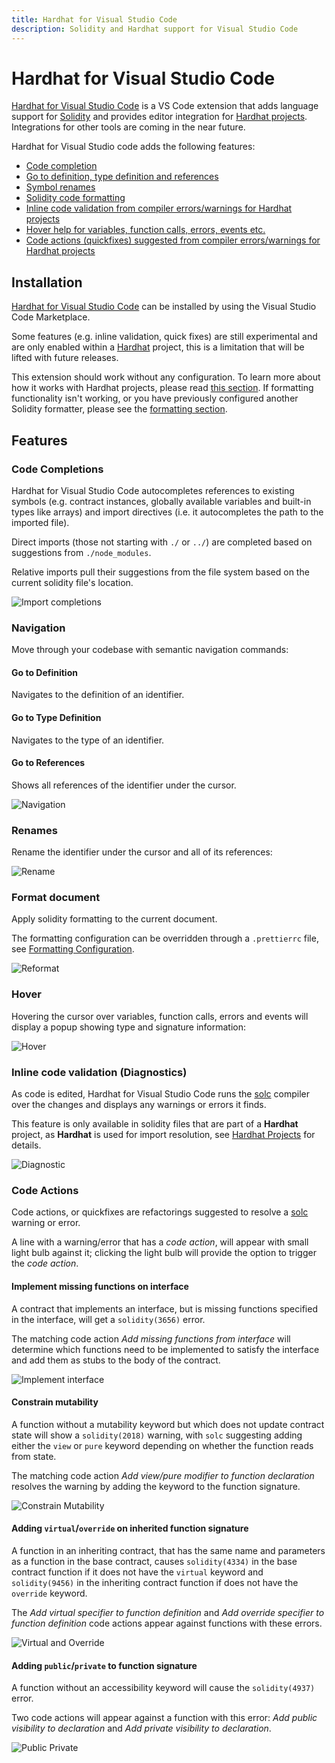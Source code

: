 ```yaml
---
title: Hardhat for Visual Studio Code
description: Solidity and Hardhat support for Visual Studio Code
---
```


# Hardhat for Visual Studio Code

[Hardhat for Visual Studio Code](https://marketplace.visualstudio.com/items?itemName=NomicFoundation.hardhat-solidity) is a VS Code extension that adds language support for [Solidity](https://soliditylang.org/) and provides editor integration for [Hardhat projects](https://hardhat.org/). Integrations for other tools are coming in the near future.

Hardhat for Visual Studio code adds the following features:

- [Code completion](#code-completions)
- [Go to definition, type definition and references](#navigation)
- [Symbol renames](#renames)
- [Solidity code formatting](#format-document)
- [Inline code validation from compiler errors/warnings for Hardhat projects](<#inline-code-validation-(diagnostics)>)
- [Hover help for variables, function calls, errors, events etc.](#hover)
- [Code actions (quickfixes) suggested from compiler errors/warnings for Hardhat projects](#code-actions)

## Installation

[Hardhat for Visual Studio Code](https://marketplace.visualstudio.com/items?itemName=NomicFoundation.hardhat-solidity) can be installed by using the Visual Studio Code Marketplace.

Some features (e.g. inline validation, quick fixes) are still experimental and are only enabled within a [Hardhat](https://hardhat.org/) project, this is a limitation that will be lifted with future releases.

This extension should work without any configuration. To learn more about how it works with Hardhat projects, please read [this section](./hardhat-projects.md). If formatting functionality isn't working, or you have previously configured another Solidity formatter, please see the [formatting section](./formatting.md).

## Features

### Code Completions

Hardhat for Visual Studio Code autocompletes references to existing symbols (e.g. contract instances, globally available variables and built-in types like arrays) and import directives (i.e. it autocompletes the path to the imported file).

Direct imports (those not starting with `./` or `../`) are completed based on suggestions from `./node_modules`.

Relative imports pull their suggestions from the file system based on the current solidity file's location.

![Import completions](/hardhat-vscode-images/import-completion.gif "Import completions")

### Navigation

Move through your codebase with semantic navigation commands:

#### Go to Definition

Navigates to the definition of an identifier.

#### Go to Type Definition

Navigates to the type of an identifier.

#### Go to References

Shows all references of the identifier under the cursor.

![Navigation](/hardhat-vscode-images/navigation.gif "Navigation")

### Renames

Rename the identifier under the cursor and all of its references:

![Rename](/hardhat-vscode-images/rename.gif "Rename")

### Format document

Apply solidity formatting to the current document.

The formatting configuration can be overridden through a `.prettierrc` file, see [Formatting Configuration](./formatting.md#formatting-configuration).

![Reformat](/hardhat-vscode-images/format.gif "Reformat")

### Hover

Hovering the cursor over variables, function calls, errors and events will display a popup showing type and signature information:

![Hover](/hardhat-vscode-images/on-hover.gif "Hover")

### Inline code validation (Diagnostics)

As code is edited, Hardhat for Visual Studio Code runs the [solc](https://docs.soliditylang.org/en/latest/using-the-compiler.html) compiler over the changes and displays any warnings or errors it finds.

This feature is only available in solidity files that are part of a **Hardhat** project, as **Hardhat** is used for import resolution, see [Hardhat Projects](#hardhat-projects) for details.

![Diagnostic](/hardhat-vscode-images/diagnostic.gif "Diagnostic")

### Code Actions

Code actions, or quickfixes are refactorings suggested to resolve a [solc](https://docs.soliditylang.org/en/latest/using-the-compiler.html) warning or error.

A line with a warning/error that has a _code action_, will appear with small light bulb against it; clicking the light bulb will provide the option to trigger the _code action_.

#### Implement missing functions on interface

A contract that implements an interface, but is missing functions specified in the interface, will get a `solidity(3656)` error.

The matching code action _Add missing functions from interface_ will determine which functions need to be implemented to satisfy the interface and add them as stubs to the body of the contract.

![Implement interface](/hardhat-vscode-images/implement-interface.gif "Implement interface")

#### Constrain mutability

A function without a mutability keyword but which does not update contract state will show a `solidity(2018)` warning, with `solc` suggesting adding either the `view` or `pure` keyword depending on whether the function reads from state.

The matching code action _Add view/pure modifier to function declaration_ resolves the warning by adding the keyword to the function signature.

![Constrain Mutability](/hardhat-vscode-images/constrain-mutability.gif "Constrain Mutability")

#### Adding `virtual`/`override` on inherited function signature

A function in an inheriting contract, that has the same name and parameters as a function in the base contract, causes `solidity(4334)` in the base contract function if it does not have the `virtual` keyword and `solidity(9456)` in the inheriting contract function if does not have the `override` keyword.

The _Add virtual specifier to function definition_ and _Add override specifier to function definition_ code actions appear against functions with these errors.

![Virtual and Override](/hardhat-vscode-images/virtual-override.gif "Virtual and Override")

#### Adding `public`/`private` to function signature

A function without an accessibility keyword will cause the `solidity(4937)` error.

Two code actions will appear against a function with this error: _Add public visibility to declaration_ and _Add private visibility to declaration_.

![Public Private](/hardhat-vscode-images/public-private.gif "Public Private")
